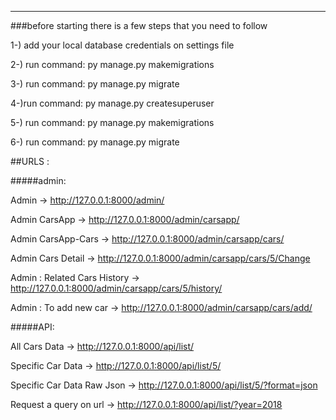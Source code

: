 *** 
###before starting there is a few steps that you need to follow

1-) add your local database credentials on settings file

2-) run command: py manage.py makemigrations

3-) run command: py manage.py migrate


4-)run command: py manage.py createsuperuser

5-) run command: py manage.py makemigrations

6-) run command: py manage.py migrate
 
 
##URLS :

#####admin:

Admin -> http://127.0.0.1:8000/admin/

Admin CarsApp -> http://127.0.0.1:8000/admin/carsapp/

Admin CarsApp-Cars -> http://127.0.0.1:8000/admin/carsapp/cars/

Admin Cars Detail -> http://127.0.0.1:8000/admin/carsapp/cars/5/Change

Admin : Related Cars History -> http://127.0.0.1:8000/admin/carsapp/cars/5/history/

Admin : To add new car -> http://127.0.0.1:8000/admin/carsapp/cars/add/


#####API:

All Cars Data -> http://127.0.0.1:8000/api/list/


Specific Car Data -> http://127.0.0.1:8000/api/list/5/

Specific Car Data Raw Json -> http://127.0.0.1:8000/api/list/5/?format=json

Request a query on url -> http://127.0.0.1:8000/api/list/?year=2018

